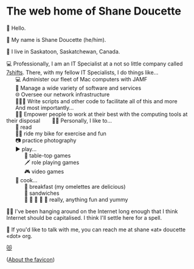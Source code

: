 # The web home of Shane Doucette

👋 Hello.  

📛 My name is Shane Doucette (he/him).

📍 I live in Saskatoon, Saskatchewan, Canada.  

💻 Professionally, I am an IT Specialist at a not so little company called [7shifts](https://7shifts.com). There, with my fellow IT Specialists, I do things like...  
      💻 Administer our fleet of Mac computers with JAMF  
      💾 Manage a wide variety of software and services  
      🌐 Oversee our network infrastructure  
      👨🏻‍💻 Write scripts and other code to facilitate all of this and more  
      And most importantly...  
      🙋‍♀️ Empower people to work at their best with the computing tools at their disposal         
🧔🏻 Personally, I like to...  
      📖 read  
      🚴‍♀️ ride my bike for exercise and fun  
      📷 practice photography  
      ▶️ play...  
            🎲 table-top games  
            🗡 role playing games  
            🎮 video games  
      🥘 cook...  
            🍳 breakfast (my omelettes are delicious)  
            🥪 sandwiches  
            🍔 🍝 🍗 🥞 🌮 really, anything fun and yummy  

🏄‍♀️ I've been hanging around on the Internet long enough that I think Internet should be capitalised. I think I'll settle here for a spell.  

📧 If you'd like to talk with me, you can reach me at shane «at» doucette «dot» org.  

[😻](assets/images/cat.jpg)  

([About the favicon](about-favicon.html))

